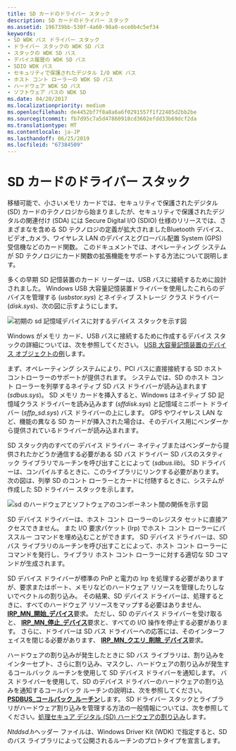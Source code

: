 ```yaml
---
title: SD カードのドライバー スタック
description: SD カードのドライバー スタック
ms.assetid: 196739bb-530f-4a60-98a0-ece0b4c5ef34
keywords:
- SD WDK バス ドライバー スタック
- ドライバー スタックの WDK SD バス
- スタックの WDK SD バス
- デバイス履歴の WDK SD バス
- SDIO WDK バス
- セキュリティで保護されたデジタル I/O WDK バス
- ホスト コント ローラーの WDK SD バス
- ハードウェア WDK SD バス
- ソフトウェア バスの WDK SD
ms.date: 04/20/2017
ms.localizationpriority: medium
ms.openlocfilehash: de4452bf7f8a8a6a6f0291557f1f22485d2bb2be
ms.sourcegitcommit: fb7d95c7a5d47860918cd3602efdd33b69dcf2da
ms.translationtype: MT
ms.contentlocale: ja-JP
ms.lasthandoff: 06/25/2019
ms.locfileid: "67384509"
---
```

# <a name="sd-card-driver-stack"></a>SD カードのドライバー スタック


移植可能で、小さいメモリ カードでは、セキュリティで保護されたデジタル (SD) カードのテクノロジから始まりましたが、セキュリティで保護されたデジタルの関連付け (SDA) には Secure Digital I/O (SDIO) 仕様のリリースでは、さまざまなを含める SD テクノロジの定義が拡大されましたBluetooth デバイス、ビデオ_カメラ、ワイヤレス LAN のデバイスとグローバル配置 System (GPS) 受信機などのカード関数。 このドキュメントでは、オペレーティング システムが SD テクノロジにカード関数の拡張機能をサポートする方法について説明します。

多くの早期 SD 記憶装置のカード リーダーは、USB バスに接続するために設計されました。 Windows USB 大容量記憶装置ドライバーを使用したこれらのデバイスを管理する (*usbstor.sys*) とネイティブ ストレージ クラス ドライバー (*disk.sys*)、次の図に示すようにします。

![初期の sd 記憶域デバイスに対するデバイス スタックを示す図](images/sdio-usb.png)

Windows がメモリ カード、USB バスに接続するために作成するデバイス スタックの詳細については、次を参照してください。 [USB 大容量記憶装置のデバイス オブジェクトの例](https://docs.microsoft.com/windows-hardware/drivers/storage/device-object-example-for-a-usb-mass-storage-device)します。

まず、オペレーティング システムにより、PCI バスに直接接続する SD ホスト コントローラーのサポートが提供されます。 システムでは、SD のホスト コント ローラーを列挙するネイティブ SD バス ドライバーが読み込まれます (*sdbus.sys*)。 SD メモリ カードを挿入すると、Windows はネイティブ SD 記憶域クラス ドライバーを読み込みます (*sffdisk.sys*) と記憶域ミニポート ドライバー (*sffp\_sd.sys*) バス ドライバーの上にします。 GPS やワイヤレス LAN など、機能の異なる SD カードが挿入された場合は、そのデバイス用にベンダーから提供されているドライバーが読み込まれます。

SD スタック内のすべてのデバイス ドライバー ネイティブまたはベンダーから提供されたかどうか通信する必要がある SD バス ドライバー SD バスのスタティック ライブラリでルーチンを呼び出すことによって (*sdbus.lib*)。 SD ドライバーは、コンパイルするときに、このライブラリにリンクする必要があります。 次の図は、列挙 SD のコント ローラーとカードに付随するときに、システムが作成した SD ドライバー スタックを示します。

![sd のハードウェアとソフトウェアのコンポーネント間の関係を示す図](images/sdiostack.png)

SD デバイス ドライバーは、ホスト コント ローラーのレジスタ セットに直接アクセスできません。 また I/O 要求パケット (Irp) でホスト コント ローラーにパススルー コマンドを埋め込むことができます。 SD デバイス ドライバーは、SD バス ライブラリのルーチンを呼び出すことによって、ホスト コント ローラーにコマンドを発行し、ライブラリ ホスト コント ローラーに対する適切な SD コマンドが生成されます。

SD デバイス ドライバーが標準の PnP と電力の Irp を処理する必要がありますが、要求またはポート、メモリなどのハードウェア リソースを管理したりしないでベクトルの割り込み。 その結果、SD デバイス ドライバーは、処理するときに、すべてのハードウェア リソースをマップする必要はありません、 [ **IRP\_MN\_開始\_デバイス**](https://docs.microsoft.com/windows-hardware/drivers/kernel/irp-mn-start-device)要求。 ただし、SD のデバイス ドライバーを受け取ると、 [ **IRP\_MN\_停止\_デバイス**](https://docs.microsoft.com/windows-hardware/drivers/kernel/irp-mn-stop-device)要求と、すべての I/O 操作を停止する必要があります。 さらに、ドライバーは SD バス ドライバーへの応答には、そのインターフェイスを閉じる必要があります、 [ **IRP\_MN\_クエリ\_削除\_デバイス**](https://docs.microsoft.com/windows-hardware/drivers/kernel/irp-mn-query-remove-device)要求。

ハードウェアの割り込みが発生したときに SD バス ライブラリは、割り込みをインターセプト、さらに割り込み、マスクし、ハードウェアの割り込みが発生するコールバック ルーチンを使用して SD デバイス ドライバーを通知します。 バス ドライバーを使用して、SD のデバイス ドライバーのハードウェアの割り込みを通知するコールバック ルーチンの説明は、次を参照してください。 [ **PSDBUS\_コールバック\_ルーチン**](https://docs.microsoft.com/windows-hardware/drivers/ddi/content/ntddsd/nc-ntddsd-sdbus_callback_routine)します。 SD ドライバー スタックとライブラリがハードウェア割り込みを管理する方法の一般情報については、次を参照してください。[処理セキュア デジタル (SD) ハードウェアの割り込み](https://docs.microsoft.com/windows-hardware/drivers/sd/handling-sd-card-interrupts)します。

*Ntddsd.h*ヘッダー ファイルは、Windows Driver Kit (WDK) で指定すると、SD のバス ライブラリによって公開されるルーチンのプロトタイプを宣言します。

 

 




